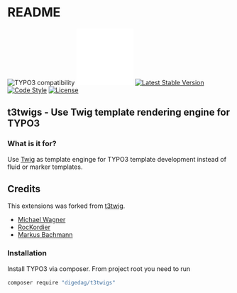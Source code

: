 # README

![TYPO3 compatibility](https://img.shields.io/badge/TYPO3-8.7%20%7C%209.5%20%7C%2010.4%20%7C%2011.5%20%7C%2012.4-orange?maxAge=3600&style=flat-square&logo=typo3)
[![t3twigs](Resources/Public/Icons/Extension.svg)](https://github.com/digedag/t3twigs)
[![Latest Stable Version](https://img.shields.io/packagist/v/digedag/t3twigs.svg?maxAge=3600&style=flat-square)](https://packagist.org/packages/digedag/t3twigs)
[![Code Style](https://github.com/digedag/t3twigs/actions/workflows/php.yaml/badge.svg)](https://github.com/digedag/t3twigs/actions/workflows/php.yaml)
[![License](https://img.shields.io/packagist/l/digedag/t3twigs.svg?maxAge=3600&style=flat-square)](https://packagist.org/packages/digedag/t3twigs)


## t3twigs - Use Twig template rendering engine for TYPO3
### What is it for?

Use [Twig](https://twig.symfony.com/) as template enginge for TYPO3 template development instead of fluid or marker templates.

## Credits

This extensions was forked from [t3twig](https://github.com/DMKEBUSINESSGMBH/typo3-t3twig).

* [Michael Wagner](https://github.com/rengaw83)
* [RocKordier](https://github.com/RocKordier)
* [Markus Bachmann](https://github.com/Baachi)


### Installation

Install TYPO3 via composer. From project root you need to run

```bash
composer require "digedag/t3twigs"
```

